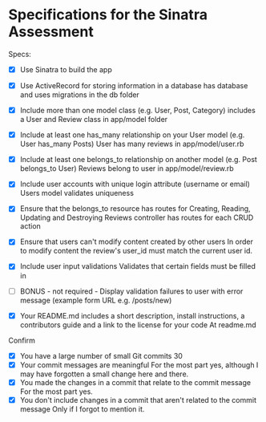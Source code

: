 # Specifications for the Sinatra Assessment

Specs:
- [x] Use Sinatra to build the app
- [X] Use ActiveRecord for storing information in a database
    has database and uses migrations in the db folder
- [X] Include more than one model class (e.g. User, Post, Category)
    includes a User and Review class in app/model folder
- [X] Include at least one has_many relationship on your User model (e.g. User has_many Posts)
    User has many reviews in app/model/user.rb
- [X] Include at least one belongs_to relationship on another model (e.g. Post belongs_to User)
    Reviews belong to user in app/model/review.rb
    
- [X] Include user accounts with unique login attribute (username or email)
    Users model validates uniqueness
- [X] Ensure that the belongs_to resource has routes for Creating, Reading, Updating and Destroying
    Reviews controller has routes for each CRUD action
- [X] Ensure that users can't modify content created by other users
    In order to modify content the review's user_id must match the current user id.
- [X] Include user input validations
    Validates that certain fields must be filled in
- [ ] BONUS - not required - Display validation failures to user with error message (example form URL e.g. /posts/new)
- [X] Your README.md includes a short description, install instructions, a contributors guide and a link to the license for your code
    At readme.md

Confirm
- [X] You have a large number of small Git commits 
    30
- [X] Your commit messages are meaningful
    For the most part yes, although I may have forgotten a small change here and there.
- [X] You made the changes in a commit that relate to the commit message
    For the most part yes.
- [X] You don't include changes in a commit that aren't related to the commit message
    Only if I forgot to mention it.
